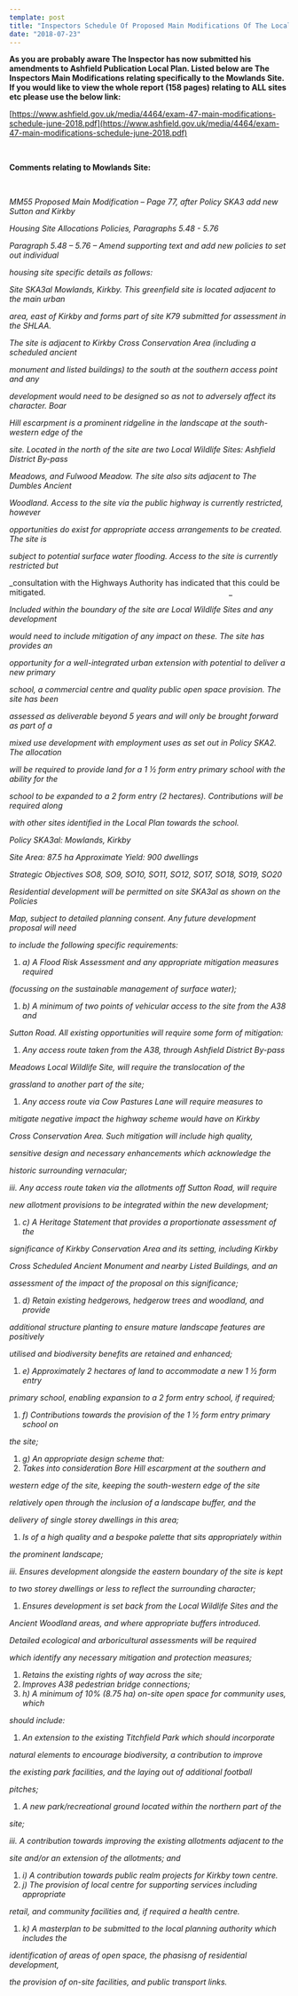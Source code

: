 ```yaml
---
template: post
title: "Inspectors Schedule Of Proposed Main Modifications Of The Local Plan"
date: "2018-07-23"
---
```


**As you are probably aware The Inspector has now submitted his amendments to Ashfield Publication Local Plan. Listed below are The Inspectors Main Modifications relating specifically to the Mowlands Site. If you would like to view the whole report (158 pages) relating to ALL sites etc please use the below link:**

[https://www.ashfield.gov.uk/media/4464/exam-47-main-modifications-schedule-june-2018.pdf](https://www.ashfield.gov.uk/media/4464/exam-47-main-modifications-schedule-june-2018.pdf)

 

**Comments relating to Mowlands Site:**

 

_MM55 Proposed Main Modification – Page 77, after Policy SKA3 add new Sutton and Kirkby_

_Housing Site Allocations Policies, Paragraphs 5.48 - 5.76_

_Paragraph 5.48 – 5.76 – Amend supporting text and add new policies to set out individual_

_housing site specific details as follows:_

_Site SKA3al Mowlands, Kirkby. This greenfield site is located adjacent to the main urban_

_area, east of Kirkby and forms part of site K79 submitted for assessment in the SHLAA._

_The site is adjacent to Kirkby Cross Conservation Area (including a scheduled ancient_

_monument and listed buildings) to the south at the southern access point and any_

_development would need to be designed so as not to adversely affect its character. Boar_

_Hill escarpment is a prominent ridgeline in the landscape at the south-western edge of the_

_site. Located in the north of the site are two Local Wildlife Sites: Ashfield District By-pass_

_Meadows, and Fulwood Meadow. The site also sits adjacent to The Dumbles Ancient_

_Woodland. Access to the site via the public highway is currently restricted, however_

_opportunities do exist for appropriate access arrangements to be created. The site is_

_subject to potential surface water flooding. Access to the site is currently restricted but_

_consultation with the Highways Authority has indicated that this could be mitigated.                                                                                    _

_Included within the boundary of the site are Local Wildlife Sites and any development_

_would need to include mitigation of any impact on these. The site has provides an_

_opportunity for a well-integrated urban extension with potential to deliver a new primary_

_school, a commercial centre and quality public open space provision. The site has been_

_assessed as deliverable beyond 5 years and will only be brought forward as part of a_

_mixed use development with employment uses as set out in Policy SKA2. The allocation_

_will be required to provide land for a 1 ½ form entry primary school with the ability for the_

_school to be expanded to a 2 form entry (2 hectares). Contributions will be required along_

_with other sites identified in the Local Plan towards the school._

_Policy SKA3al: Mowlands, Kirkby_

_Site Area: 87.5 ha Approximate Yield: 900 dwellings_

_Strategic Objectives SO8, SO9, SO10, SO11, SO12, SO17, SO18, SO19, SO20_

_Residential development will be permitted on site SKA3al as shown on the Policies_

_Map, subject to detailed planning consent. Any future development proposal will need_

_to include the following specific requirements:_

1. _a) A Flood Risk Assessment and any appropriate mitigation measures required_

_(focussing on the sustainable management of surface water);_

1. _b) A minimum of two points of vehicular access to the site from the A38 and_

_Sutton Road. All existing opportunities will require some form of mitigation:_

1. _Any access route taken from the A38, through Ashfield District By-pass_

_Meadows Local Wildlife Site, will require the translocation of the_

_grassland to another part of the site;_

1. _Any access route via Cow Pastures Lane will require measures to_

_mitigate negative impact the highway scheme would have on Kirkby_

_Cross Conservation Area. Such mitigation will include high quality,_

_sensitive design and necessary enhancements which acknowledge the_

_historic surrounding vernacular;_

_iii. Any access route taken via the allotments off Sutton Road, will require_

_new allotment provisions to be integrated within the new development;_

1. _c) A Heritage Statement that provides a proportionate assessment of the_

_significance of Kirkby Conservation Area and its setting, including Kirkby_

_Cross Scheduled Ancient Monument and nearby Listed Buildings, and an_

_assessment of the impact of the proposal on this significance;_

1. _d) Retain existing hedgerows, hedgerow trees and woodland, and provide_

_additional structure planting to ensure mature landscape features are positively_

_utilised and biodiversity benefits are retained and enhanced;_

1. _e) Approximately 2 hectares of land to accommodate a new 1 ½ form entry_

_primary school, enabling expansion to a 2 form entry school, if required;_

1. _f) Contributions towards the provision of the 1 ½ form entry primary school on_

_the site;_

1. _g) An appropriate design scheme that:_
2. _Takes into consideration Bore Hill escarpment at the southern and_

_western edge of the site, keeping the south-western edge of the site_

_relatively open through the inclusion of a landscape buffer, and the_

_delivery of single storey dwellings in this area;_

1. _Is of a high quality and a bespoke palette that sits appropriately within_

_the prominent landscape;_

_iii. Ensures development alongside the eastern boundary of the site is kept_

_to two storey dwellings or less to reflect the surrounding character;_

1. _Ensures development is set back from the Local Wildlife Sites and the_

_Ancient Woodland areas, and where appropriate buffers introduced._

_Detailed ecological and arboricultural assessments will be required_

_which identify any necessary mitigation and protection measures;_

1. _Retains the existing rights of way across the site;_
2. _Improves A38 pedestrian bridge connections;_
3. _h) A minimum of 10% (8.75 ha) on-site open space for community uses, which_

_should include:_

1. _An extension to the existing Titchfield Park which should incorporate_

_natural elements to encourage biodiversity, a contribution to improve_

_the existing park facilities, and the laying out of additional football_

_pitches;_

1. _A new park/recreational ground located within the northern part of the_

_site;_

_iii. A contribution towards improving the existing allotments adjacent to the_

_site and/or an extension of the allotments; and_

1. _i) A contribution towards public realm projects for Kirkby town centre._
2. _j) The provision of local centre for supporting services including appropriate_

_retail, and community facilities and, if required a health centre._

1. _k) A masterplan to be submitted to the local planning authority which includes the_

_identification of areas of open space, the phasisng of residential development,_

_the provision of on-site facilities, and public transport links._
